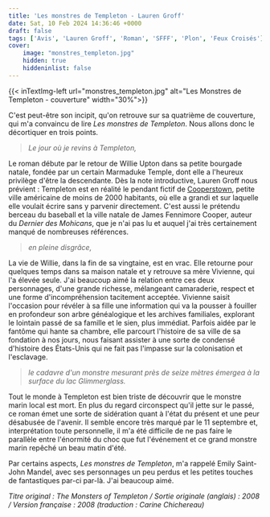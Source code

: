 ```yaml
---
title: 'Les monstres de Templeton - Lauren Groff'
date: Sat, 10 Feb 2024 14:36:46 +0000
draft: false
tags: ['Avis', 'Lauren Groff', 'Roman', 'SFFF', 'Plon', 'Feux Croisés']
cover: 
    image: "monstres_templeton.jpg"
    hidden: true
    hiddeninlist: false
---
```


{{< inTextImg-left url="monstres_templeton.jpg" alt="Les Monstres de Templeton - couverture" width="30%">}} 

C'est peut-être son incipit, qu'on retrouve sur sa quatrième de couverture, qui m'a convaincu de lire _Les monstres de Templeton_. Nous allons donc le décortiquer en trois points.

> _Le jour où je revins à Templeton,_

Le roman débute par le retour de Willie Upton dans sa petite bourgade natale, fondée par un certain Marmaduke Temple, dont elle a l'heureux privilège d'être la descendante. Dès la note introductive, Lauren Groff nous prévient : Templeton est en réalité le pendant fictif de [Cooperstown](https://fr.wikipedia.org/wiki/Cooperstown_(New_York)), petite ville américaine de moins de 2000 habitants, où elle a grandi et sur laquelle elle voulait écrire sans y parvenir directement. C'est aussi le prétendu berceau du baseball et la ville natale de James Fennimore Cooper, auteur du _Dernier des Mohicans_, que je n'ai pas lu et auquel j'ai très certainement manqué de nombreuses références.

> _en pleine disgrâce,_

La vie de Willie, dans la fin de sa vingtaine, est en vrac. Elle retourne pour quelques temps dans sa maison natale et y retrouve sa mère Vivienne, qui l'a élevée seule. J'ai beaucoup aimé la relation entre ces deux personnages, d'une grande richesse, mélangeant camaraderie, respect et une forme d'incompréhension tacitement acceptée. Vivienne saisit l'occasion pour révéler à sa fille une information qui va la pousser à fouiller en profondeur son arbre généalogique et les archives familiales, explorant le lointain passé de sa famille et le sien, plus immédiat. Parfois aidée par le fantôme qui hante sa chambre, elle parcourt l'histoire de sa ville de sa fondation à nos jours, nous faisant assister à une sorte de condensé d'histoire des États-Unis qui ne fait pas l'impasse sur la colonisation et l'esclavage.

> _le cadavre d'un monstre mesurant près de seize mètres émergea à la surface du lac Glimmerglass._

Tout le monde à Templeton est bien triste de découvrir que le monstre marin local est mort. En plus du regard circonspect qu'il jette sur le passé, ce roman émet une sorte de sidération quant à l'état du présent et une peur désabusée de l'avenir. Il semble encore très marqué par le 11 septembre et, interprétation toute personnelle, il m'a été difficile de ne pas faire le parallèle entre l'énormité du choc que fut l'événement et ce grand monstre marin repêché un beau matin d'été.

Par certains aspects, _Les monstres de Templeton_, m'a rappelé Emily Saint-John Mandel, avec ses personnages un peu perdus et les petites touches de fantastiques par-ci par-là. J'ai beaucoup aimé.

_Titre original : The Monsters of Templeton / Sortie originale (anglais) : 2008 / Version française : 2008 (traduction : Carine Chichereau)_